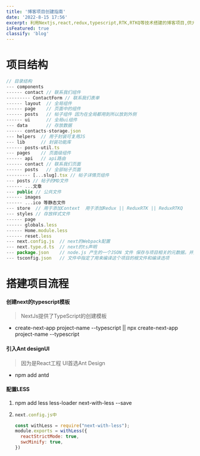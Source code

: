 ```yaml
---
title: '博客项目创建指南'
date: '2022-8-15 17:56'
excerpt: 利用Nextjs,react,redux,typescript,RTK,RTKQ等技术搭建的博客项目,供大家参考指正
isFeatured: true
classify: 'blog'
---
```


# 项目结构

```js
// 目录结构
--- components
------ contact // 联系我们组件
--------- ContactForm // 联系我们表单
------ layout  // 全局组件
------ page    // 页面中的组件
------ posts   // 帖子组件 因为在全局都用到所以放到外侧
------ ui      // 全局ui组件
--- data	   // 存放数据
------ contacts-storage.json
--- helpers  // 用于封装可复用JS
--- lib		 // 封装功能库
------ posts-util.ts
--- pages    // 页面级组件
------ api   // api路由
------ contact // 联系我们页面
------ posts   // 全部帖子页面
--------- [...slug].tsx // 帖子详情页组件
--- posts // 帖子的MD文件
------ ...文章
--- public // 公共文件
------ images
------ ...ico 等静态文件
--- store  // 用于添加Context  用于添加Redux || ReduxRTK || ReduxRTKQ
--- styles // 存放样式文件
------ page
------ globals.less
------ Home.module.less
------ reset.less
--- next.config.js  // next的Webpack配置
--- next.type.d.ts  // next的ts声明
--- package.json    // node.js 产生的一个JSON 文件 保存与项目相关的元数据。并用于管理项目的依赖项，脚本，版本等
--- tsconfig.json   // 文件中指定了用来编译这个项目的根文件和编译选项	
```



# 搭建项目流程

#### 创建next的typescript模板

> NextJs提供了TypeScript的创建模板

- create-next-app project-name --typescript  || npx create-next-app project-name --typescript

#### 引入Ant designUI

> 因为是React工程  UI首选Ant Design

- npm add antd

#### 配置LESS

1. npm add  less less-loader next-with-less --save

2. ```js
   next.config.js中 
   
   const withLess = require("next-with-less");
   module.exports = withLess({
     reactStrictMode: true,
     swcMinify: true,
   })
   ```

